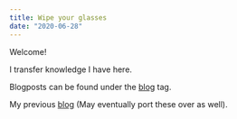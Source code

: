 ```yaml
---
title: Wipe your glasses
date: "2020-06-28"
---
```


Welcome! 

I transfer knowledge I have here.

Blogposts can be found under the [blog](https://kwannoel.xyz/search.html?tag=blog) tag.

My previous [blog](https://kwannoel.github.io/thoughts/) (May eventually port these over as well).
